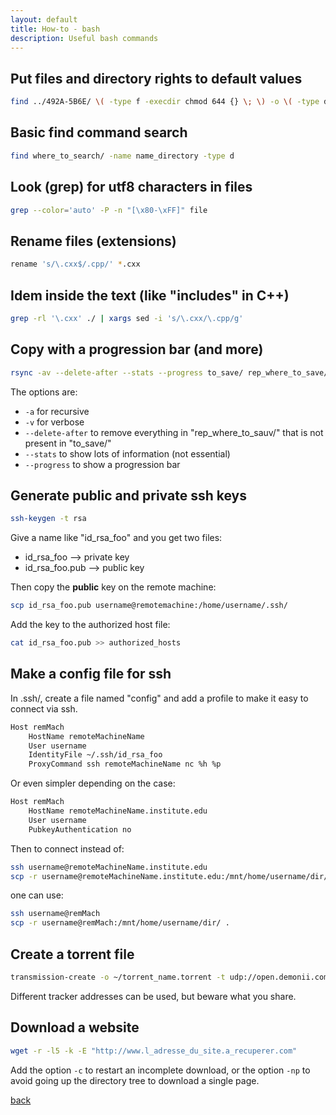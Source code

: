 ```yaml
---
layout: default
title: How-to - bash
description: Useful bash commands
---
```


## Put files and directory rights to default values

```bash
find ../492A-5B6E/ \( -type f -execdir chmod 644 {} \; \) -o \( -type d -execdir chmod 755 {} \; \)
```

## Basic find command search

```bash
find where_to_search/ -name name_directory -type d
```

## Look (grep) for utf8 characters in files

```bash
grep --color='auto' -P -n "[\x80-\xFF]" file
```

## Rename files (extensions)

```bash
rename 's/\.cxx$/.cpp/' *.cxx
```

## Idem inside the text (like "includes" in C++)

```bash
grep -rl '\.cxx' ./ | xargs sed -i 's/\.cxx/\.cpp/g'
```

## Copy with a progression bar (and more)

```bash
rsync -av --delete-after --stats --progress to_save/ rep_where_to_save/
```

The options are:
- `-a` for recursive 
- `-v` for verbose 
- `--delete-after` to remove everything in "rep_where_to_sauv/" that is not present in "to_save/"
- `--stats` to show lots of information (not essential) 
- `--progress` to show a progression bar

## Generate public and private ssh keys

```bash
ssh-keygen -t rsa
```

Give a name like "id_rsa_foo" and you get two files:
- id_rsa_foo --> private key
- id_rsa_foo.pub --> public key

Then copy the **public** key on the remote machine:

```bash
scp id_rsa_foo.pub username@remotemachine:/home/username/.ssh/
```

Add the key to the authorized host file:

```bash
cat id_rsa_foo.pub >> authorized_hosts
```

## Make a config file for ssh

In .ssh/, create a file named "config" and add a profile to make it easy to connect via ssh.

```bash
Host remMach
	HostName remoteMachineName
	User username
	IdentityFile ~/.ssh/id_rsa_foo
	ProxyCommand ssh remoteMachineName nc %h %p
```

Or even simpler depending on the case:

```bash
Host remMach
	HostName remoteMachineName.institute.edu
	User username
	PubkeyAuthentication no
```

Then to connect instead of:
```bash
ssh username@remoteMachineName.institute.edu
scp -r username@remoteMachineName.institute.edu:/mnt/home/username/dir/ .
```
 one can use:
```bash
ssh username@remMach
scp -r username@remMach:/mnt/home/username/dir/ .
```

## Create a torrent file

```bash
transmission-create -o ~/torrent_name.torrent -t udp://open.demonii.com:1337 -t udp://9.rarbg.com:2710/announce -t udp://tracker.openbittorrent.com:80/announce -p -c "comment" rep_to_share.zip
```

Different tracker addresses can be used, but beware what you share.

## Download a website

```bash
wget -r -l5 -k -E "http://www.l_adresse_du_site.a_recuperer.com"
```

Add the option `-c` to restart an incomplete download, or the option `-np` to avoid going up the directory tree to download a single page.




[back](./)
